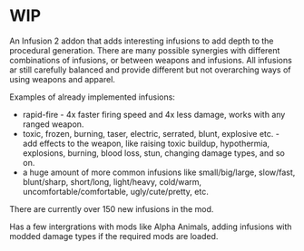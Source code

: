 # WIP
An Infusion 2 addon that adds interesting infusions to add depth to the procedural generation. There are many possible synergies with different combinations of infusions, or between weapons and infusions. All infusions ar still carefully balanced and provide different but not overarching ways of using weapons and apparel. 

Examples of already implemented infusions:
- rapid-fire - 4x faster firing speed and 4x less damage, works with any ranged weapon.
- toxic, frozen, burning, taser, electric, serrated, blunt, explosive etc. - add effects to the weapon, like raising toxic buildup, hypothermia, explosions, burning, blood loss, stun, changing damage types, and so on.
- a huge amount of more common infusions like small/big/large, slow/fast, blunt/sharp, short/long, light/heavy, cold/warm, uncomfortable/comfortable, ugly/cute/pretty, etc.

There are currently over 150 new infusions in the mod.

Has a few intergrations with mods like Alpha Animals, adding infusions with modded damage types if the required mods are loaded.
